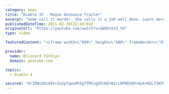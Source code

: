```yaml
---
category: news
title: "Diablo IV - Rogue Announce Trailer"
excerpt: "Some call it murder. She calls it a job well done. Learn more at Diablo4.com. The Rogue is the newest addition to the Diablo IV ..."
publishedDateTime: 2021-02-19T22:43:03Z
originalUrl: "https://youtube.com/watch?v=2WdVc8J3_YU"
type: video

featuredContent: "<iframe width=\"800\" height=\"500\" frameborder=\"0\" src=\"https://www.youtube.com/embed/2WdVc8J3_YU\" allow=\"accelerometer; autoplay; encrypted-media; gyroscope; picture-in-picture\" allowfullscreen></iframe>"

provider:
  name: Blizzard Türkiye
  domain: youtube.com

topics:
  - Diablo 4

secured: "6rIDWzSOcdSk+Iu2pfqwuOhSg7TMtvgGPcWZ+N2rLkPN5S9X+Quk+D2Lf3KPAnGIgAUs6PjE74RlB++ZdoAtgMIcywn/mYGXAC5M4fyFKt4Ffu9qXPQk8cf7qx+Opd2nXe+b3PCOXYJwd6VXj7ny1Kn6ZpmnbsQpMLx649Y6sT8yO3EZ6782VabVPIdY6WQpLCBL8Vlkcfh19XF0wMtD1Wy6GNdhZRPW33x6EIQNB/QlLuz2lGFNAmbcBDo9/o//LEcIpoFfvH+g1H7v4qtr1fZ0tcn+euqsY/RvC6v+2HnWNarse2j5WW8P0Y+gZ7A/kPgeJd9CTac+8eW07UzpYZIJHeUel0YmGK+kC9JDswNoiteDiQR1TVHTF/qRmjkkigNfPpH0uYlLHBIokAW+xQ==;yvf3hduOSh/EcwoTe+1Ueg=="
---
```


